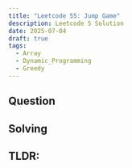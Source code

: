 ```yaml
---
title: "Leetcode 55: Jump Game"
description: Leetcode 5 Solution
date: 2025-07-04
draft: true
tags:
  - Array
  - Dynamic_Programming
  - Greedy
---
```

## Question

## Solving

## TLDR:


